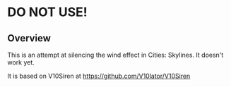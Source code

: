# DO NOT USE!

## Overview

This is an attempt at silencing the wind effect in Cities: Skylines.  It doesn't work yet.

It is based on V10Siren at https://github.com/V10lator/V10Siren
